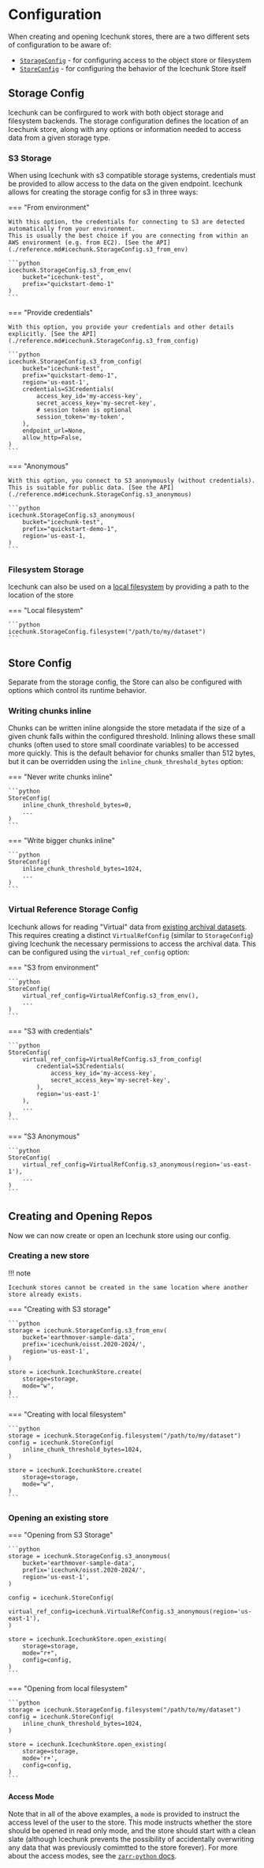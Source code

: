 # Configuration

When creating and opening Icechunk stores, there are a two different sets of configuration to be aware of:

- [`StorageConfig`](./reference.md#icechunk.StorageConfig) - for configuring access to the object store or filesystem
- [`StoreConfig`](./reference.md#icechunk.StoreConfig) - for configuring the behavior of the Icechunk Store itself

## Storage Config

Icechunk can be confirgured to work with both object storage and filesystem backends. The storage configuration defines the location of an Icechunk store, along with any options or information needed to access data from a given storage type.

### S3 Storage

When using Icechunk with s3 compatible storage systems, credentials must be provided to allow access to the data on the given endpoint. Icechunk allows for creating the storage config for s3 in three ways:

=== "From environment"

    With this option, the credentials for connecting to S3 are detected automatically from your environment.
    This is usually the best choice if you are connecting from within an AWS environment (e.g. from EC2). [See the API](./reference.md#icechunk.StorageConfig.s3_from_env)
    
    ```python
    icechunk.StorageConfig.s3_from_env(
        bucket="icechunk-test",
        prefix="quickstart-demo-1"
    )
    ```

=== "Provide credentials"

    With this option, you provide your credentials and other details explicitly. [See the API](./reference.md#icechunk.StorageConfig.s3_from_config)
    
    ```python
    icechunk.StorageConfig.s3_from_config(
        bucket="icechunk-test",
        prefix="quickstart-demo-1",
        region='us-east-1',
        credentials=S3Credentials(
            access_key_id='my-access-key',
            secret_access_key='my-secret-key',
            # session token is optional
            session_token='my-token',
        ),
        endpoint_url=None,
        allow_http=False,
    )
    ```

=== "Anonymous"

    With this option, you connect to S3 anonymously (without credentials).
    This is suitable for public data. [See the API](./reference.md#icechunk.StorageConfig.s3_anonymous)
    
    ```python
    icechunk.StorageConfig.s3_anonymous(
        bucket="icechunk-test",
        prefix="quickstart-demo-1",
        region='us-east-1,
    )
    ```

### Filesystem Storage

Icechunk can also be used on a [local filesystem](./reference.md#icechunk.StorageConfig.filesystem) by providing a path to the location of the store

=== "Local filesystem"

    ```python
    icechunk.StorageConfig.filesystem("/path/to/my/dataset")
    ```

## Store Config

Separate from the storage config, the Store can also be configured with options which control its runtime behavior.

### Writing chunks inline

Chunks can be written inline alongside the store metadata if the size of a given chunk falls within the configured threshold.
Inlining allows these small chunks (often used to store small coordinate variables) to be accessed more quickly.
This is the default behavior for chunks smaller than 512 bytes, but it can be overridden using the `inline_chunk_threshold_bytes` option:

=== "Never write chunks inline"

    ```python
    StoreConfig(
        inline_chunk_threshold_bytes=0,
        ...
    )
    ```

=== "Write bigger chunks inline"

    ```python
    StoreConfig(
        inline_chunk_threshold_bytes=1024,
        ...
    )
    ```

### Virtual Reference Storage Config

Icechunk allows for reading "Virtual" data from [existing archival datasets](./virtual.md). This requires creating a distinct `VirtualRefConfig` (similar to `StorageConfig`) giving Icechunk the necessary permissions to access the archival data. This can be configured using the `virtual_ref_config` option:

=== "S3 from environment"

    ```python
    StoreConfig(
        virtual_ref_config=VirtualRefConfig.s3_from_env(),
        ...
    )
    ```

=== "S3 with credentials"

    ```python
    StoreConfig(
        virtual_ref_config=VirtualRefConfig.s3_from_config(
            credential=S3Credentials(
                access_key_id='my-access-key',
                secret_access_key='my-secret-key',
            ),
            region='us-east-1'
        ),
        ...
    )
    ```

=== "S3 Anonymous"

    ```python
    StoreConfig(
        virtual_ref_config=VirtualRefConfig.s3_anonymous(region='us-east-1'),
        ...
    )
    ```

## Creating and Opening Repos

Now we can now create or open an Icechunk store using our config.

### Creating a new store

!!! note

    Icechunk stores cannot be created in the same location where another store already exists.

=== "Creating with S3 storage"

    ```python
    storage = icechunk.StorageConfig.s3_from_env(
        bucket='earthmover-sample-data',
        prefix='icechunk/oisst.2020-2024/',
        region='us-east-1',
    )

    store = icechunk.IcechunkStore.create(
        storage=storage, 
        mode="w", 
    )
    ```

=== "Creating with local filesystem"

    ```python
    storage = icechunk.StorageConfig.filesystem("/path/to/my/dataset")
    config = icechunk.StoreConfig(
        inline_chunk_threshold_bytes=1024,
    )

    store = icechunk.IcechunkStore.create(
        storage=storage, 
        mode="w", 
    )
    ```

### Opening an existing store

=== "Opening from S3 Storage"

    ```python
    storage = icechunk.StorageConfig.s3_anonymous(
        bucket='earthmover-sample-data',
        prefix='icechunk/oisst.2020-2024/',
        region='us-east-1',
    )

    config = icechunk.StoreConfig(
        virtual_ref_config=icechunk.VirtualRefConfig.s3_anonymous(region='us-east-1'),
    )

    store = icechunk.IcechunkStore.open_existing(
        storage=storage, 
        mode="r+", 
        config=config,
    )
    ```

=== "Opening from local filesystem"

    ```python
    storage = icechunk.StorageConfig.filesystem("/path/to/my/dataset")
    config = icechunk.StoreConfig(
        inline_chunk_threshold_bytes=1024,
    )

    store = icechunk.IcechunkStore.open_existing(
        storage=storage,
        mode='r+',
        config=config,
    )
    ```

#### Access Mode

Note that in all of the above examples, a `mode` is provided to instruct the access level of the user to the store. This mode instructs whether the store should be opened in read only mode, and the store should start with a clean slate (although Icechunk prevents the possibility of accidentally overwriting any data that was previously comimtted to the store forever). For more about the access modes, see the [`zarr-python` docs](https://zarr.readthedocs.io/en/v3/_autoapi/zarr/abc/store/index.html#zarr.abc.store.AccessMode).
